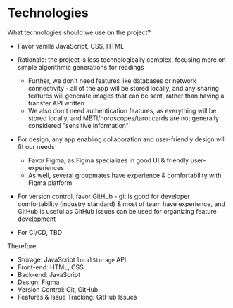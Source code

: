 # Technologies

What technologies should we use on the project?

- Favor vanilla JavaScript, CSS, HTML
- Rationale: the project is less technologically complex, focusing more on simple algorithmic generations for readings

  - Further, we don't need features like databases or network connectivity - all of the app will be stored locally, and any sharing features will generate images that can be sent, rather than having a transfer API written
  - We also don't need authentication features, as everything will be stored locally, and MBTI/horoscopes/tarot cards are not generally considered "sensitive information"

- For design, any app enabling collaboration and user-friendly design will fit our needs

  - Favor Figma, as Figma specializes in good UI & friendly user-experiences
  - As well, several groupmates have experience & comfortability with Figma platform

- For version control, favor GitHub - git is good for developer comfortability (industry standard) & most of team have experience, and GitHub is useful as GitHub issues can be used for organizing feature development

- For CI/CD, TBD

Therefore:

- Storage: JavaScript `localStorage` API
- Front-end: HTML, CSS
- Back-end: JavaScript
- Design: Figma
- Version Control: Git, GitHub
- Features & Issue Tracking: GitHub Issues
